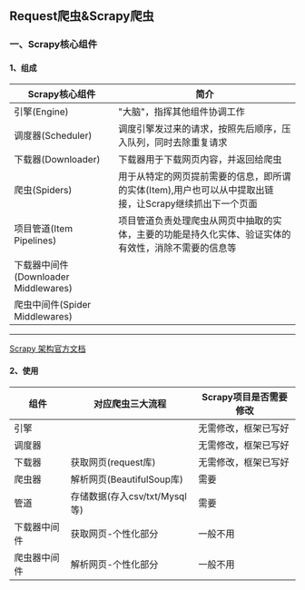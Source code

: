 ## Request爬虫&Scrapy爬虫
### 一、Scrapy核心组件
#### 1、组成
|Scrapy核心组件|简介|
|-|-|
|引擎(Engine)|"大脑"，指挥其他组件协调工作|
|调度器(Scheduler)|调度引擎发过来的请求，按照先后顺序，压入队列，同时去除重复请求|
|下载器(Downloader)|下载器用于下载网页内容，并返回给爬虫|
|爬虫(Spiders)|用于从特定的网页提前需要的信息，即所谓的实体(Item),用户也可以从中提取出链接，让Scrapy继续抓出下一个页面|
|项目管道(Item Pipelines)|项目管道负责处理爬虫从网页中抽取的实体，主要的功能是持久化实体、验证实体的有效性，消除不需要的信息等|
|下载器中间件(Downloader Middlewares)||
|爬虫中间件(Spider Middlewares)||

***
[Scrapy 架构官方文档](https://docs.scrapy.org/en/latest/topics/architecture.html)

#### 2、使用
|组件|对应爬虫三大流程|Scrapy项目是否需要修改|
|-|-|-|
|引擎||无需修改，框架已写好|
|调度器||无需修改，框架已写好|
|下载器|获取网页(request库)|无需修改，框架已写好|
|爬虫器|解析网页(BeautifulSoup库)|需要|
|管道|存储数据(存入csv/txt/Mysql等)|需要|
|下载器中间件|获取网页-个性化部分|一般不用|
|爬虫器中间件|解析网页-个性化部分|一般不用|


